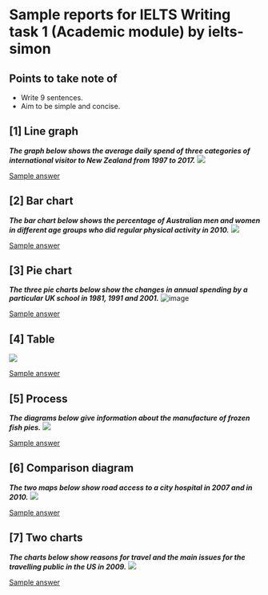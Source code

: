 # Sample reports for IELTS Writing task 1 (Academic module) by ielts-simon

## Points to take note of
- Write 9 sentences.
- Aim to be simple and concise.

## [1] Line graph
***The graph below shows the average daily spend of three categories of international visitor to New Zealand from 1997 to 2017.***
![](https://www.ielts-simon.com/.a/6a0120a5bb05d8970c01bb09f38090970d-pi)

[Sample answer](https://www.ielts-simon.com/ielts-help-and-english-pr/2018/03/ielts-writing-task-1-shorter-version.html)

## [2] Bar chart
***The bar chart below shows the percentage of Australian men and women in different age groups who did regular physical activity in 2010.***
![](https://ielts-nguyenhuyen.com/wp-content/uploads/2018/10/bai-mau-ielts-writing-task-1-cambridge-12-test-5-a.png)

[Sample answer](https://www.ielts-simon.com/ielts-help-and-english-pr/2019/03/ielts-writing-task-1-physical-activity-answer.html)

## [3] Pie chart
***The three pie charts below show the changes in annual spending by a particular UK school in 1981, 1991 and 2001.***
![image](https://user-images.githubusercontent.com/98455140/175796737-9bd7b2cd-fbc0-4d67-ab5d-fe4e631a535f.png)


[Sample answer](https://www.ielts-simon.com/ielts-help-and-english-pr/2014/10/ielts-writing-task-1-pie-charts-essay.html)

## [4] Table
![](https://www.ielts-practice.org/wp-content/uploads/2017/01/modes-of-travel.png)

[Sample answer](https://www.ielts-simon.com/ielts-help-and-english-pr/2019/10/ielts-writing-task-1-modes-of-travel-answer.html)

## [5] Process
***The diagrams below give information about the manufacture of frozen fish pies.***
![](https://www.ieltscareerzone.in/wp-content/uploads/2021/01/WRITING.jpg)

[Sample answer](https://www.ielts-simon.com/ielts-help-and-english-pr/2019/09/ielts-writing-task-1-fish-pie-answer.html)

## [6] Comparison diagram
***The two maps below show road access to a city hospital in 2007 and in 2010.***
![](https://ielts-nguyenhuyen.com/wp-content/uploads/2018/07/bai-mau-ielts-writing-task-1-map-band-8.0.png)

[Sample answer](https://www.ielts-simon.com/ielts-help-and-english-pr/2019/07/ielts-writing-task-1-maps-answer.html)

## [7] Two charts
***The charts below show reasons for travel and the main issues for the travelling public in the US in 2009.***
![](https://www.ielts-simon.com/.a/6a0120a5bb05d8970c01bb09c103af970d-pi)

[Sample answer](https://www.ielts-simon.com/ielts-help-and-english-pr/2017/09/ielts-writing-task-1-two-charts-answer.html)
